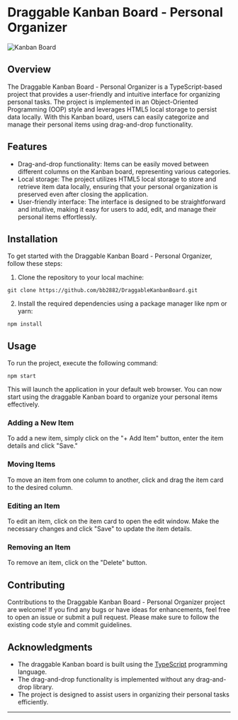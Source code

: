 # Draggable Kanban Board - Personal Organizer

![Kanban Board](https://github.com/bb2882/DraggableKanbanBoard/assets/70382872/dc0b52f4-cf36-4fa3-8e88-7d61c5db3100)

## Overview

The Draggable Kanban Board - Personal Organizer is a TypeScript-based project that provides a user-friendly and intuitive interface for organizing personal tasks. The project is implemented in an Object-Oriented Programming (OOP) style and leverages HTML5 local storage to persist data locally. With this Kanban board, users can easily categorize and manage their personal items using drag-and-drop functionality.

## Features

- Drag-and-drop functionality: Items can be easily moved between different columns on the Kanban board, representing various categories.
- Local storage: The project utilizes HTML5 local storage to store and retrieve item data locally, ensuring that your personal organization is preserved even after closing the application.
- User-friendly interface: The interface is designed to be straightforward and intuitive, making it easy for users to add, edit, and manage their personal items effortlessly.

## Installation

To get started with the Draggable Kanban Board - Personal Organizer, follow these steps:

1. Clone the repository to your local machine:

```
git clone https://github.com/bb2882/DraggableKanbanBoard.git
```

2. Install the required dependencies using a package manager like npm or yarn:

```
npm install
```

## Usage

To run the project, execute the following command:

```
npm start
```

This will launch the application in your default web browser. You can now start using the draggable Kanban board to organize your personal items effectively.

### Adding a New Item

To add a new item, simply click on the "+ Add Item" button, enter the item details and click "Save."

### Moving Items

To move an item from one column to another, click and drag the item card to the desired column.

### Editing an Item

To edit an item, click on the item card to open the edit window. Make the necessary changes and click "Save" to update the item details.

### Removing an Item

To remove an item, click on the "Delete" button.

## Contributing

Contributions to the Draggable Kanban Board - Personal Organizer project are welcome! If you find any bugs or have ideas for enhancements, feel free to open an issue or submit a pull request. Please make sure to follow the existing code style and commit guidelines.

## Acknowledgments

- The draggable Kanban board is built using the [TypeScript](https://www.typescriptlang.org/) programming language.
- The drag-and-drop functionality is implemented without any drag-and-drop library.
- The project is designed to assist users in organizing their personal tasks efficiently.

---
